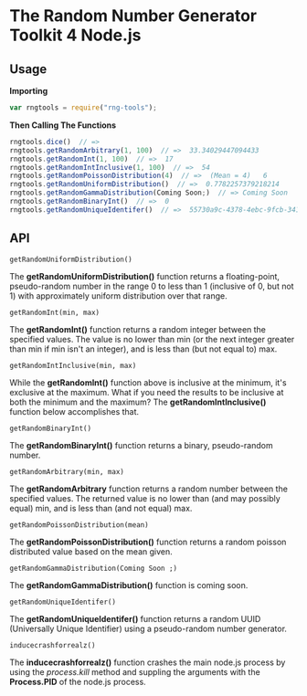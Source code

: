 # The Random Number Generator Toolkit 4 Node.js

## Usage

**Importing**
```javascript
var rngtools = require("rng-tools");
```

**Then Calling The Functions**
```javascript
rngtools.dice()  // =>
rngtools.getRandomArbitrary(1, 100)  // =>  33.34029447094433
rngtools.getRandomInt(1, 100)  // =>  17
rngtools.getRandomIntInclusive(1, 100)  // =>  54
rngtools.getRandomPoissonDistribution(4)  // =>  (Mean = 4)   6
rngtools.getRandomUniformDistribution()  // =>  0.7782257379218214
rngtools.getRandomGammaDistribution(Coming Soon;)  // => Coming Soon   ;)
rngtools.getRandomBinaryInt()  // =>  0
rngtools.getRandomUniqueIdentifer()  // =>  55730a9c-4378-4ebc-9fcb-341f026d1ff3
```


## API
`getRandomUniformDistribution()`

The **getRandomUniformDistribution()** function returns a floating-point, pseudo-random number in the range 0 to less than 1 (inclusive of 0, but not 1) with approximately uniform distribution over that range.

`getRandomInt(min, max)`

The **getRandomInt()** function returns a random integer between the specified values. The value is no lower than min (or the next integer greater than min if min isn't an integer), and is less than (but not equal to) max.

`getRandomIntInclusive(min, max)`

While the **getRandomInt()** function above is inclusive at the minimum, it's exclusive at the maximum. What if you need the results to be inclusive at both the minimum and the maximum? The **getRandomIntInclusive()** function below accomplishes that.

`getRandomBinaryInt()`

The **getRandomBinaryInt()** function returns a binary, pseudo-random number.

`getRandomArbitrary(min, max)`

The **getRandomArbitrary** function returns a random number between the specified values. The returned value is no lower than (and may possibly equal) min, and is less than (and not equal) max.

`getRandomPoissonDistribution(mean)`

The **getRandomPoissonDistribution()** function returns a random poisson distributed value based on the mean given.

`getRandomGammaDistribution(Coming Soon ;)`

The **getRandomGammaDistribution()** function is coming soon.

`getRandomUniqueIdentifer()`

The **getRandomUniqueIdentifer()** function returns a random UUID (Universally Unique Identifier) using a pseudo-random number generator. 

`inducecrashforrealz()`

The **inducecrashforrealz()** function crashes the main node.js process by using the *process.kill* method and suppling the arguments with the **Process.PID** of the node.js process.
